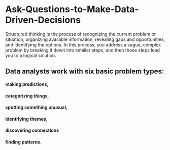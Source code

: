 # Ask-Questions-to-Make-Data-Driven-Decisions
Structured thinking is the process of recognizing the current problem or situation, organizing available information, revealing gaps and opportunities, and identifying the options. In this process, you address a vague, complex problem by breaking it down into smaller steps, and then those steps lead you to a logical solution.

## Data analysts work with six basic problem types:
#### making predictions, 
#### categorizing things, 
#### spotting something unusual,
#### identifying themes, 
#### discovering connections
#### finding patterns.



































